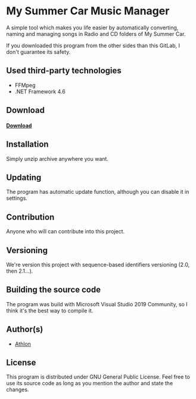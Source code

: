 # My Summer Car Music Manager
A simple tool which makes you life easier by automatically converting, naming and managing songs in Radio and CD folders of My Summer Car.

If you downloaded this program from the other sides than this GitLab, I don't guarantee its safety. 

## Used third-party technologies
- FFMpeg
- .NET Framework 4.6

## Download
#### [Download](https://gitlab.com/aathlon/msc-ogg/tree/master/mscmm.zip)

## Installation
Simply unzip archive anywhere you want.

## Updating
The program has automatic update function, although you can disable it in settings.

## Contribution
Anyone who will can contribute into this project.

## Versioning
We're version this project with sequence-based identifiers versioning (2.0, then 2.1...).

## Building the source code
The program was build with Microsoft Visual Studio 2019 Community, so I think it's the best way to compile it.

## Author(s)
- [Athlon](http://twitter.com/_athl/)

## License
This program is distributed under GNU General Public License. Feel free to use its source code as long as you mention the author and state the changes.